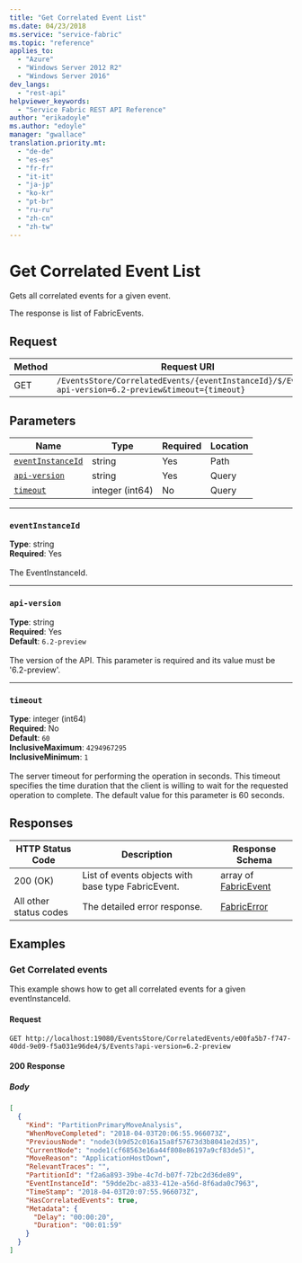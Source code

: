 ```yaml
---
title: "Get Correlated Event List"
ms.date: 04/23/2018
ms.service: "service-fabric"
ms.topic: "reference"
applies_to: 
  - "Azure"
  - "Windows Server 2012 R2"
  - "Windows Server 2016"
dev_langs: 
  - "rest-api"
helpviewer_keywords: 
  - "Service Fabric REST API Reference"
author: "erikadoyle"
ms.author: "edoyle"
manager: "gwallace"
translation.priority.mt: 
  - "de-de"
  - "es-es"
  - "fr-fr"
  - "it-it"
  - "ja-jp"
  - "ko-kr"
  - "pt-br"
  - "ru-ru"
  - "zh-cn"
  - "zh-tw"
---
```

# Get Correlated Event List
Gets all correlated events for a given event.

The response is list of FabricEvents.

## Request
| Method | Request URI |
| ------ | ----------- |
| GET | `/EventsStore/CorrelatedEvents/{eventInstanceId}/$/Events?api-version=6.2-preview&timeout={timeout}` |


## Parameters
| Name | Type | Required | Location |
| --- | --- | --- | --- |
| [`eventInstanceId`](#eventinstanceid) | string | Yes | Path |
| [`api-version`](#api-version) | string | Yes | Query |
| [`timeout`](#timeout) | integer (int64) | No | Query |

____
### `eventInstanceId`
__Type__: string <br/>
__Required__: Yes<br/>
<br/>
The EventInstanceId.

____
### `api-version`
__Type__: string <br/>
__Required__: Yes<br/>
__Default__: `6.2-preview` <br/>
<br/>
The version of the API. This parameter is required and its value must be '6.2-preview'.


____
### `timeout`
__Type__: integer (int64) <br/>
__Required__: No<br/>
__Default__: `60` <br/>
__InclusiveMaximum__: `4294967295` <br/>
__InclusiveMinimum__: `1` <br/>
<br/>
The server timeout for performing the operation in seconds. This timeout specifies the time duration that the client is willing to wait for the requested operation to complete. The default value for this parameter is 60 seconds.

## Responses

| HTTP Status Code | Description | Response Schema |
| --- | --- | --- |
| 200 (OK) | List of events objects with base type FabricEvent.<br/> | array of [FabricEvent](sfclient-v62-model-fabricevent.md) |
| All other status codes | The detailed error response.<br/> | [FabricError](sfclient-v62-model-fabricerror.md) |

## Examples

### Get Correlated events

This example shows how to get all correlated events for a given eventInstanceId.

#### Request
```
GET http://localhost:19080/EventsStore/CorrelatedEvents/e00fa5b7-f747-40dd-9e09-f5a031e96de4/$/Events?api-version=6.2-preview
```

#### 200 Response
##### Body
```json
[
  {
    "Kind": "PartitionPrimaryMoveAnalysis",
    "WhenMoveCompleted": "2018-04-03T20:06:55.966073Z",
    "PreviousNode": "node3(b9d52c016a15a8f57673d3b8041e2d35)",
    "CurrentNode": "node1(cf68563e16a44f808e86197a9cf83de5)",
    "MoveReason": "ApplicationHostDown",
    "RelevantTraces": "",
    "PartitionId": "f2a6a893-39be-4c7d-b07f-72bc2d36de89",
    "EventInstanceId": "59dde2bc-a833-412e-a56d-8f6ada0c7963",
    "TimeStamp": "2018-04-03T20:07:55.966073Z",
    "HasCorrelatedEvents": true,
    "Metadata": {
      "Delay": "00:00:20",
      "Duration": "00:01:59"
    }
  }
]
```

